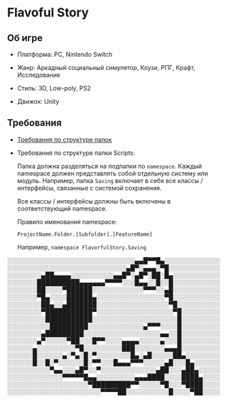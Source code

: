 # Flavoful Story

## Об игре
- Платформа: PC, Nintendo Switch

- Жанр: Аркадный социальный симулятор, Коузи, РПГ, Крафт, Исследование

- Стиль: 3D, Low-poly, PS2

- Движок: Unity

## Требования

 - [Требования по структуре папок](https://docs.google.com/document/d/1tSARu2g-VNt6iJd2riVN6J3Bq1rkdgX5/edit?usp=sharing&ouid=105076722265519793362&rtpof=true&sd=true)

- Требования по структуре папки Scripts:
    
    Папка должна разделяться на подпапки по ```namespace```. Каждый namespace должен представлять собой отдельную систему или модуль. Например, папка ```Saving``` включает в себя все классы / интерфейсы, связанные с системой сохранения. 
    
    Все классы / интерфейсы должны быть включены в соответствующий namespace. 
    
    Правило именования namespace: 

    ```ProjectName.Folder.[Subfolder].[FeatureName]```
    
    Например, ```namespace FlavorfulStory.Saving```

░░░░░░░░░░░░░░░░░░░░░░░░░░░░░░▄▄█▀▀█▄░░░░░░░░░░░░░
░░░░░░░░░░░░░░░░░░░░░░░░░░░░▄█▀░▄▄▄░▀█░░░░░░░░░░░░
░░░░░░░░▄██▄▄▄▄░░░░░░░░░░▄▄█▀░▄█▀░██░█▄░░░░░░░░░░░
░░░░░░░██████████▄▄▄▄▄▄▀▀▀▀░░░█▄▄░░█░░█░░░░░░░░░░░
░░░░░░░██░░░░▀██████░░░░░░░░░░░░▀▀▀░░▄█░░░░░░░░░░░
░░░░░░░▀█▄░░░░██████▄░░░░░░░░░░░░░░░░▀█░░░░░░░░░░░
░░░░░░░░██▄░░▄███████░░░░░░░░░░░░░░░░░▀█░░░░░░░░░░
░░░░░░░░▀███████████▀░░░░░░░░░░░░░░░░░░▀█░░░░░░░░░
░░░░░░░░░███████████░░░░░░░░░░░░░░░░░░░░█░░░░░░░░░
░░░░░░░░░░█████████░░░░░░░░░░░░░▄▀▀▀░░░░█░░░░░░░░░
░░░░░░░░▄█████████░░░░░░░░░░░░░░░░░░▄▄░░█░░░░░░░░░
░░░░░░░▄▀░░░░░▀██░░░█▀▀░░░░▄▄▄▄░░░░░▄░░░█░░░░░░░░░
░░░░░░▄░░░░░░░░░▀█░░░░░░░░░███░░░░░░░▄▄▄█░░░░░░░░░
░░░░░░█░░░░░░▄░▀▄░█░▀░░░░░░░░█▄░▄█░░░░░██▄░░░░░░░░
░░░░░░█░░█░▀░░░░░░█░▀▀░░░█▄▄▄▀▀▀░░░░░▄█░░░█▄░░░░░░
░░░░░░░░░░▀▄▄░░░▄█▀░░▀░░░░░░░░░░░░░▄██░░░▄██▄░░░░░
░░░░░░░░░░░░░▀▀▀▀▀█▄▄░░░░░░░░░▄▄▄████░░░░████▄░░░░
░░░░░░░░░░░░░░░░░░░▀█████████▀▀░░░░░▀█░░░▀████░░░░
░░░░░░░░░░░░░░░░░░░░░░▀▀▀▀██░░░░░░░░░░█░░░░▀██░░░░